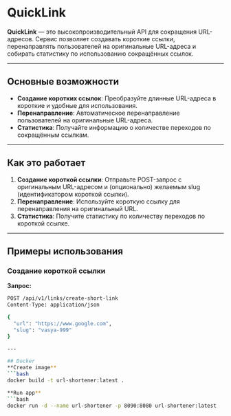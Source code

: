 # QuickLink

**QuickLink** — это высокопроизводительный API для сокращения URL-адресов. Сервис позволяет создавать короткие ссылки, перенаправлять пользователей на оригинальные URL-адреса и собирать статистику по использованию сокращённых ссылок.

---

## Основные возможности

- **Создание коротких ссылок**: Преобразуйте длинные URL-адреса в короткие и удобные для использования.
- **Перенаправление**: Автоматическое перенаправление пользователей на оригинальные URL-адреса.
- **Статистика**: Получайте информацию о количестве переходов по сокращённым ссылкам.

---

## Как это работает

1. **Создание короткой ссылки**: Отправьте POST-запрос с оригинальным URL-адресом и (опционально) желаемым slug (идентификатором короткой ссылки).
2. **Перенаправление**: Используйте короткую ссылку для перенаправления на оригинальный URL.
3. **Статистика**: Получите статистику по количеству переходов по короткой ссылке.

---

## Примеры использования

### Создание короткой ссылки

**Запрос:**
```bash
POST /api/v1/links/create-short-link
Content-Type: application/json

{
  "url": "https://www.google.com",
  "slug": "vasya-999"
}

---

## Docker
**Create image**
```bash
docker build -t url-shortener:latest .

**Run app**
```bash
docker run -d --name url-shortener -p 8090:8080 url-shortener:latest
